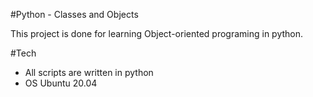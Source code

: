#Python - Classes and Objects

This project is done for learning Object-oriented programing in python.

#Tech
* All scripts are written in python
* OS Ubuntu 20.04
